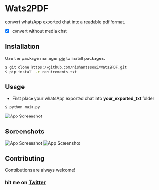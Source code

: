 # Wats2PDF

convert whatsApp exported chat into a readable pdf format.

- [x] convert without media chat

## Installation

Use the package manager [pip](https://pip.pypa.io/en/stable/) to install packages.

```bash
$ git clone https://github.com/nishantssoni/Wats2PDF.git
$ pip install -r requirements.txt
```
## Usage
- First place your whatsApp exported chat into **your_exported_txt** folder

```
$ python main.py
```
![App Screenshot](https://i.ibb.co/jMdC6Wq/readmeimage.png)

## Screenshots

![App Screenshot](https://i.ibb.co/JdwfqMr/readmi.png)
![App Screenshot](https://i.ibb.co/X8JR96S/readmi1.png)

## Contributing

Contributions are always welcome!

### hit me on <a href="https://twitter.com/nishantssoni">Twitter</a>
